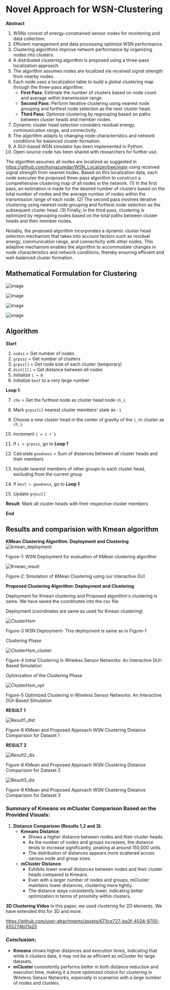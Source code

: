# Novel Approach for WSN-Clustering
**Abstract**
1. WSNs consist of energy-constrained sensor nodes for monitoring and data collection.
2. Efficient management and data processing optimize WSN performance.
3. Clustering algorithms improve network performance by organizing nodes into clusters.
4. A distributed clustering algorithm is proposed using a three-pass localization approach.
5. The algorithm assumes nodes are localized via received signal strength from nearby nodes.
6. Each node uses a localization table to build a global clustering map through the three-pass algorithm:
   - **First Pass**: Estimate the number of clusters based on node count and average within transmission range.
   - **Second Pass**: Perform iterative clustering using nearest node grouping and furthest node selection as the next cluster head.
   - **Third Pass**: Optimize clustering by regrouping based on paths between cluster heads and member nodes.
7. Dynamic cluster head selection considers residual energy, communication range, and connectivity.
8. The algorithm adapts to changing node characteristics and network conditions for balanced cluster formation.
9. A GUI-based WSN simulator has been implemented in Python.
10. Open-source code has been shared with researchers for further use.


The algorithm assumes all nodes are localized as suggested in https://github.com/hsmazumdar/WSN_Localizer/tree/main using received signal strength from nearest nodes. Based on this localization data, each node executes the proposed three-pass algorithm to construct a comprehensive clustering map of all nodes in the network. (1) In the first pass, an estimation is made for the desired number of clusters based on the total number of nodes and the average number of nodes within the transmission range of each node. (2) The second pass involves iterative clustering using nearest node grouping and furthest node selection as the subsequent cluster head. (3) Finally, in the third pass, clustering is optimized by regrouping nodes based on the total paths between cluster heads and their member nodes.

Notably, the proposed algorithm incorporates a dynamic cluster head selection mechanism that takes into account factors such as residual energy, communication range, and connectivity with other nodes. This adaptive mechanism enables the algorithm to accommodate changes in node characteristics and network conditions, thereby ensuring efficient and well-balanced cluster formation.


## Mathematical Formulation for Clustering
![image](https://github.com/user-attachments/assets/f8736e12-7085-4fe4-a7a1-df2b45f7461e)



![image](https://github.com/user-attachments/assets/2c930fbc-1a2f-4f87-b9f8-13d40755a836)



![image](https://github.com/user-attachments/assets/f28ec931-af5b-4743-8ff1-0e5966ba16fd)



![image](https://github.com/user-attachments/assets/0e0b2692-a394-4cc0-a611-e688afe27f5c)






## Algorithm

**Start**

1. `nodsz` = Get number of nodes
2. `grpssz` = Get number of clusters
3. `grpsz[]` = Get node size of each cluster (temporary)
4. `dist[][]` = Get distance between all nodes
5. Initialize `i = 0`
6. Initialize `best` to a very large number

**Loop 1**:

7. `chn` = Get the furthest node as cluster head node `ch_i`
8. Mark `grpsz[i]` nearest cluster members' state as `-1`
9. Choose a new cluster head in the center of gravity of the `i_th` cluster as `ch_i`
10. Increment `i = i + 1`
11. If `i < grpssz`, go to **Loop 1**

12. Calculate `goodness` = Sum of distances between all cluster heads and their members
13. Include nearest members of other groups to each cluster head, excluding from the current group

14. If `best > goodness`, go to **Loop 1**

15. Update `grpsz[]`

**Result**: Mark all cluster heads with their respective cluster members

**End**

## Results and comparision with Kmean algorithm

**KMean Clustering Algorithm: Deployment and Clustering**
![kmean_deployment](https://github.com/user-attachments/assets/35321615-d2a3-43b9-8d84-601e9bf0eda1)

Figure-1: WSN Deployment for evaluation of KMean clustering algorithm



![Kmean_result](https://github.com/user-attachments/assets/2a027d3b-a1a7-42b0-8583-a0b5f3b65b8e)

Figure-2: Simulation of KMean Clustering using our interactive GUI

**Proposed Clustering Algorithm: Deployment and Clustering**

Deployment for Kmean clustering and Proposed algorithm's clustering is same. We have saved the coordinates into the csv file.

Deployment (coordinates are same as used for Kmean clustering)

![ClusterHsm](https://github.com/user-attachments/assets/9bcd4cc5-350b-4cea-b624-d823cccb830c)

Figure-3 WSN Deployment- This deployment is same as in Figure-1

Clustering Phase

![ClusterHsm_cluster](https://github.com/user-attachments/assets/33fd207f-4398-4304-879f-92a8be44bc9b)

Figure-4 Initial Clustering in Wireless Sensor Networks: An Interactive GUI-Based Simulation

Optimization of the Clustering Phase

![ClusterHsm_opt](https://github.com/user-attachments/assets/e2245882-925d-4fa3-8bf4-d1add0358e4f)

Figure-5 Optimized Clustering in Wireless Sensor Networks: An Interactive GUI-Based Simulation


**RESULT 1**

![Result1_dist](https://github.com/user-attachments/assets/f2a230fd-eb12-486e-ad16-dcbc3ca2e6bf)

Figure-6 KMean and Proposed Approach WSN Clustering Distance Comparision for Dataset 1


**RESULT 2**


![Result2_dis](https://github.com/user-attachments/assets/c9d2add3-9557-4e06-b1fe-e18eedf476bd)

Figure-8 KMean and Proposed Approach WSN Clustering Distance Comparision for Dataset 2



![Result3_dis](https://github.com/user-attachments/assets/62cddd48-cf47-44ad-acb1-3b2445d211f4)

Figure-9 KMean and Proposed Approach WSN Clustering Distance Comparision for Dataset 3




### Summary of Kmeans vs mCluster Comparison Based on the Provided Visuals:

1. **Distance Comparison (Results 1,2 and 3)**:
   - **Kmeans Distance**: 
     - Shows a higher distance between nodes and their cluster heads.
     - As the number of nodes and groups increases, the distance tends to increase significantly, peaking at around 150,000 units.
     - The distribution of distances appears more scattered across various node and group sizes.
   - **mCluster Distance**: 
     - Exhibits lower overall distances between nodes and their cluster heads compared to Kmeans.
     - Even with a larger number of nodes and groups, mCluster maintains lower distances, clustering more tightly.
     - The distance stays consistently lower, indicating better optimization in terms of proximity within clusters.

**3D Clustering Video**
In this paper, we used clustering for 2D elements. We have extended this for 3D and more. 



https://github.com/user-attachments/assets/673ce727-ba3f-4024-9705-455274b01a20


### Conclusion:
- **Kmeans** shows higher distances and execution times, indicating that while it clusters data, it may not be as efficient as mCluster for large datasets.
- **mCluster** consistently performs better in both distance reduction and execution time, making it a more optimized choice for clustering in Wireless Sensor Networks, especially in scenarios with a large number of nodes and clusters.
